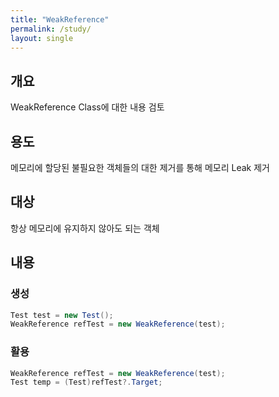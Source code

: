 ```yaml
---
title: "WeakReference"
permalink: /study/
layout: single
---
```


## 개요

WeakReference Class에 대한 내용 검토

## 용도

메모리에 할당된 불필요한 객체들의 대한
제거를 통해 메모리 Leak 제거

## 대상

항상 메모리에 유지하지 않아도 되는 객체

## 내용

### 생성

```C#
Test test = new Test();
WeakReference refTest = new WeakReference(test);
```

### 활용

```C#
WeakReference refTest = new WeakReference(test);
Test temp = (Test)refTest?.Target;
```
